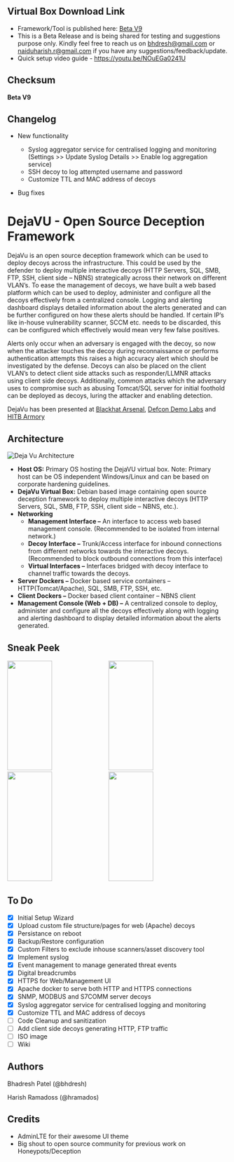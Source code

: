 
## Virtual Box Download Link
- Framework/Tool is published here: [Beta V9](http://bit.ly/39iJ2Yy)
- This is a Beta Release and is being shared for testing and suggestions purpose only. Kindly feel free to reach us on bhdresh@gmail.com or naiduharish.r@gmail.com if you have any suggestions/feedback/update.
- Quick setup video guide - https://youtu.be/NOuEGa0241U

## Checksum

**Beta V9**

 ## Changelog
 - New functionality
 	- Syslog aggregator service for centralised logging and monitoring (Settings >> Update Syslog Details >> Enable log aggregation service)
	- SSH decoy to log attempted username and password
	- Customize TTL and MAC address of decoys
	
	
 - Bug fixes


# DejaVU - Open Source Deception Framework

DejaVu is an open source deception framework which can be used to deploy decoys across the infrastructure. This could be used by the defender to deploy multiple interactive decoys (HTTP Servers, SQL, SMB, FTP, SSH, client side – NBNS) strategically across their network on different VLAN’s. To ease the management of decoys, we have built a web based platform which can be used to deploy, administer and configure all the decoys effectively from a centralized console. Logging and alerting dashboard displays detailed information about the alerts generated and can be further configured on how these alerts should be handled. If certain IP’s like in-house vulnerability scanner, SCCM etc. needs to be discarded, this can be configured which effectively would mean very few false positives. 

Alerts only occur when an adversary is engaged with the decoy, so now when the attacker touches the decoy during reconnaissance or performs authentication attempts this raises a high accuracy alert which should be investigated by the defense. Decoys can also be placed on the client VLAN’s to detect client side attacks such as responder/LLMNR attacks using client side decoys. Additionally, common attacks which the adversary uses to compromise such as abusing Tomcat/SQL server for initial foothold can be deployed as decoys, luring the attacker and enabling detection.

DejaVu has been presented at [Blackhat Arsenal](https://www.blackhat.com/us-18/arsenal.html#dejavu-an-open-source-deception-framework), [Defcon Demo Labs](https://www.defcon.org/html/defcon-26/dc-26-demolabs.html#DejaVU) and [HITB Armory](https://conference.hitb.org/hitbsecconf2018dxb/hitb-armory/)

## Architecture
![Deja Vu Architecture](https://github.com/bhdresh/Dejavu/blob/master/images/DejaVu_Architecture.png)
 - **Host OS:** Primary OS hosting the DejaVU virtual box. Note: Primary   
   host can be OS independent Windows/Linux and can be based on      
   corporate hardening guidelines.
 - **DejaVu Virtual Box:** Debian based image containing open source deception framework to deploy multiple interactive decoys (HTTP Servers, SQL, SMB, FTP, SSH, client side – NBNS, etc.).
 - **Networking**
	 - **Management Interface –** An interface to access web based management console. (Recommended to be isolated from internal network.)
	 - **Decoy Interface –** Trunk/Access interface for inbound connections from different networks towards the interactive decoys. (Recommended to block outbound connections from this interface)
	 - **Virtual Interfaces –** Interfaces bridged with decoy interface to channel traffic towards the decoys. 
- **Server Dockers –** Docker based service containers – HTTP(Tomcat/Apache), SQL, SMB, FTP, SSH, etc.
- **Client Dockers –** Docker based client container – NBNS client
- **Management Console (Web + DB) –** A centralized console to deploy, administer and configure all the decoys effectively along with logging and alerting dashboard to display detailed information about the alerts generated.


## Sneak Peek

<img src="https://github.com/bhdresh/Dejavu/blob/master/images/1.png" width="45%" height="250 px"> <img src="https://github.com/bhdresh/Dejavu/blob/master/images/2.png" width="45%" height="250 px"> <img src="https://github.com/bhdresh/Dejavu/blob/master/images/3.png" width="45%" height="250 px"> <img src="https://github.com/bhdresh/Dejavu/blob/master/images/4.png" width="45%" height="250 px">

## To Do
- [x] Initial Setup Wizard
- [x] Upload custom file structure/pages for web (Apache) decoys
- [x] Persistance on reboot
- [x] Backup/Restore configuration
- [x] Custom Filters to exclude inhouse scanners/asset discovery tool
- [x] Implement syslog
- [x] Event management to manage generated threat events
- [x] Digital breadcrumbs
- [x] HTTPS for Web/Management UI
- [x] Apache docker to serve both HTTP and HTTPS connections
- [x] SNMP, MODBUS and S7COMM server decoys
- [x] Syslog aggregator service for centralised logging and monitoring 
- [x] Customize TTL and MAC address of decoys
- [ ] Code Cleanup and sanitization
- [ ] Add client side decoys generating HTTP, FTP traffic
- [ ] ISO image   
- [ ] Wiki

## Authors
Bhadresh Patel (@bhdresh)

Harish Ramadoss (@hramados)

## Credits

 - AdminLTE for their awesome UI theme
 - Big shout to open source community for previous work on Honeypots/Deception

